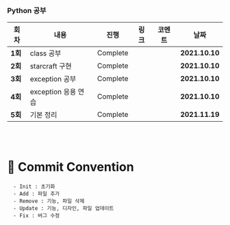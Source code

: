 
</br>





### Python 공부

| 회차    | 내용                                           | 진행 | 링크                                                         | 코멘트                                                  | 날짜           |
| ------- | ---------------------------------------------- | ---- | ------------------------------------------------------------ | ------------------------------------------------------- | -------------- |
| **1회** | class 공부 | Complete |  |  | **2021.10.10** |
| **2회** | starcraft 구현 | Complete |  |  | **2021.10.10** |
| **3회** | exception 공부 | Complete |  |  | **2021.10.10** |
| **4회** | exception 응용 연습 | Complete |  |  | **2021.10.10** |
| **5회** | 기본 정리 | Complete |  |  | **2021.11.19** |

</br>

</br>



# :memo: Commit Convention

```
  - Init : 초기화
  - Add : 파일 추가
  - Remove : 기능, 파일 삭제
  - Update : 기능, 디자인, 파일 업데이트
  - Fix : 버그 수정
```

<br></br>
